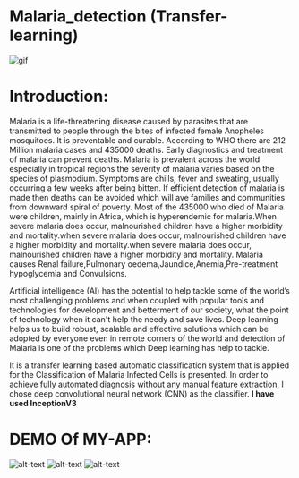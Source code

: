 # Malaria_detection (Transfer-learning)
![gif](https://user-images.githubusercontent.com/58966051/114784251-9d9f8880-9d98-11eb-95a3-da2642e7bede.gif)

# <b>Introduction: </b>

Malaria is a life-threatening disease caused by parasites that are transmitted to people through the bites of infected female Anopheles mosquitoes. It is preventable and curable. According to WHO there are 212 Million malaria cases and 435000 deaths. Early diagnostics and treatment of malaria can prevent deaths. Malaria is prevalent across the world especially in tropical regions the severity of malaria varies based on the species of plasmodium. Symptoms are chills, fever and sweating, usually occurring a few weeks after being bitten. If efficient detection of malaria is made then deaths can be avoided which will ave families and communities from downward spiral of poverty. Most of the 435000 who died of Malaria were children, mainly in Africa, which is hyperendemic for malaria.When severe malaria does occur, malnourished children have a higher morbidity and mortality.when severe malaria does occur, malnourished children have a higher morbidity and mortality.when severe malaria does occur, malnourished children have a higher morbidity and mortality. Malaria causes Renal failure,Pulmonary oedema,Jaundice,Anemia,Pre-treatment hypoglycemia and Convulsions.

Artificial intelligence (AI) has the potential to help tackle some of the world’s most challenging problems and when coupled with popular tools and technologies for development and betterment of our society, what the point of technology when it can't help the needy and save lives. Deep learning helps us to build robust, scalable and effective solutions which can be adopted by everyone even in remote corners of the world and detection of Malaria is one of the problems which Deep learning has help to tackle.

It is a transfer learning based automatic classification system that is applied for the Classification of Malaria Infected Cells is presented. In order to achieve fully automated diagnosis without any manual feature extraction, I chose deep convolutional neural network (CNN) as the classifier. <b> I have used InceptionV3 </b>

# DEMO Of MY-APP:
![alt-text](https://github.com/babiishita09/Malaria_detection_using_transfarlearning-Deep-Learning-/blob/main/Screenshot%20(44).png)
![alt-text](https://github.com/babiishita09/Malaria_detection_using_transfarlearning-Deep-Learning-/blob/main/Screenshot%20(45).png)
![alt-text](https://github.com/babiishita09/Malaria_detection_using_transfarlearning-Deep-Learning-/blob/main/Screenshot%20(43).png)
